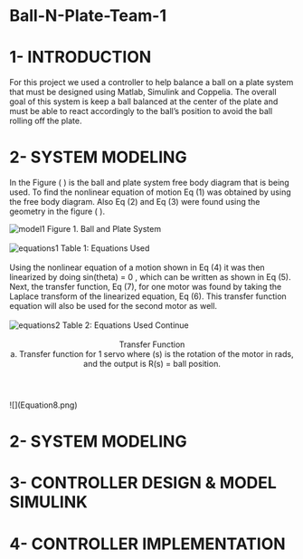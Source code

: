 # Ball-N-Plate-Team-1

# 1- INTRODUCTION

  For this project we used a controller to help balance a ball on a plate system that must be designed using Matlab, Simulink and Coppelia. The overall goal of this system is keep   a ball balanced at the center of the plate and must be able to react accordingly to the ball’s position to avoid the ball rolling off the plate. 

# 2- SYSTEM MODELING

In the Figure ( ) is the ball and plate system free body diagram that is being used. To find the nonlinear equation of motion Eq (1) was obtained by using the free body diagram. Also Eq (2) and Eq (3) were found using the geometry in the figure ( ). 

<img width="370" alt="model1" src="https://user-images.githubusercontent.com/76410573/102726544-76e2b100-42d4-11eb-9b7c-9d6543911034.png">
Figure 1. Ball and Plate System

<br>
<br>

<img width="470" alt="equations1" src="https://user-images.githubusercontent.com/76410573/102726924-36d0fd80-42d7-11eb-9852-108088fde928.png">
Table 1: Equations Used
<br>
<br>
Using the nonlinear equation of a motion shown in Eq (4) it was then linearized by doing sin(theta) = 0 , which can be written as shown in Eq (5). Next, the transfer function, Eq (7), for one motor was found by taking the Laplace transform of the linearized equation, Eq (6). This transfer function equation will also be used for the second motor as well.
<br>
<br>
<img width="473" alt="equations2" src="https://user-images.githubusercontent.com/76410573/102726966-844d6a80-42d7-11eb-80d1-2a52e31be046.png">
Table 2: Equations Used Continue
<br>
<br>
<header>
  Transfer Function 
<br>
   a. Transfer function for 1 servo where (s) is the rotation of the motor in rads, and the output is R(s) = ball position.
</header>
![](Equation8.png)

# 2- SYSTEM MODELING

# 3- CONTROLLER DESIGN & MODEL SIMULINK

# 4- CONTROLLER IMPLEMENTATION

